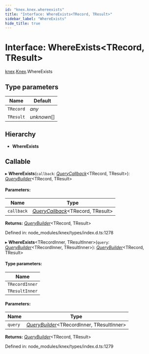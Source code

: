```yaml
---
id: "knex.knex.whereexists"
title: "Interface: WhereExists<TRecord, TResult>"
sidebar_label: "WhereExists"
hide_title: true
---
```


# Interface: WhereExists<TRecord, TResult\>

[knex](../modules/knex.md).[Knex](../modules/knex.knex-1.md).WhereExists

## Type parameters

Name | Default |
------ | ------ |
`TRecord` | *any* |
`TResult` | *unknown*[] |

## Hierarchy

* **WhereExists**

## Callable

▸ **WhereExists**(`callback`: [*QueryCallback*](../modules/knex.knex-1.md#querycallback)<TRecord, TResult\>): [*QueryBuilder*](../classes/knex.knex.querybuilder.md)<TRecord, TResult\>

#### Parameters:

Name | Type |
------ | ------ |
`callback` | [*QueryCallback*](../modules/knex.knex-1.md#querycallback)<TRecord, TResult\> |

**Returns:** [*QueryBuilder*](../classes/knex.knex.querybuilder.md)<TRecord, TResult\>

Defined in: node_modules/knex/types/index.d.ts:1278

▸ **WhereExists**<TRecordInner, TResultInner\>(`query`: [*QueryBuilder*](../classes/knex.knex.querybuilder.md)<TRecordInner, TResultInner\>): [*QueryBuilder*](../classes/knex.knex.querybuilder.md)<TRecord, TResult\>

#### Type parameters:

Name |
------ |
`TRecordInner` |
`TResultInner` |

#### Parameters:

Name | Type |
------ | ------ |
`query` | [*QueryBuilder*](../classes/knex.knex.querybuilder.md)<TRecordInner, TResultInner\> |

**Returns:** [*QueryBuilder*](../classes/knex.knex.querybuilder.md)<TRecord, TResult\>

Defined in: node_modules/knex/types/index.d.ts:1279
